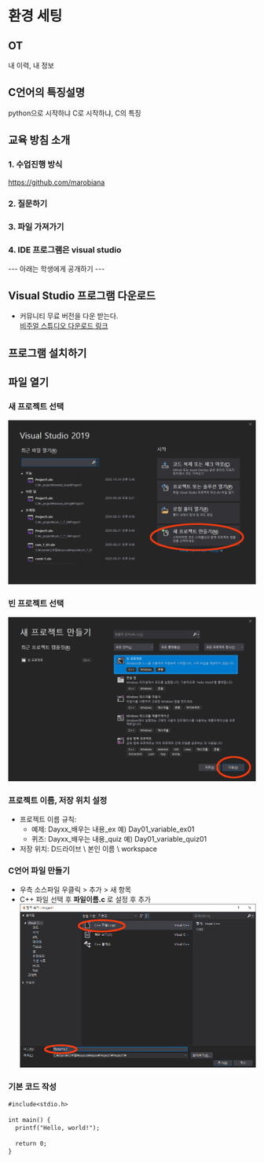 # 환경 세팅

## OT
내 이력, 내 정보

## C언어의 특징설명
python으로 시작하냐 C로 시작하냐, C의 특징

## 교육 방침 소개
### 1. 수업진행 방식
https://github.com/marobiana

### 2. 질문하기

### 3. 파일 가져가기

### 4. IDE 프로그램은 visual studio


--- 아래는 학생에게 공개하기 ---

## Visual Studio 프로그램 다운로드
* 커뮤니티 무료 버전을 다운 받는다.  
  [비주얼 스튜디오 다운로드 링크](https://visualstudio.microsoft.com/ko/downloads/)

## 프로그램 설치하기

## 파일 열기
### 새 프로젝트 선택
![새프로젝트](새프로젝트.png)

### 빈 프로젝트 선택
![빈프로젝트](빈프로젝트.png)

### 프로젝트 이름, 저장 위치 설정
- 프로젝트 이름 규칙: 
  - 예제: Dayxx_배우는 내용_ex 예) Day01_variable_ex01
  - 퀴즈: Dayxx_배우는 내용_quiz 예) Day01_variable_quiz01
- 저장 위치: D드라이브 \ 본인 이름 \ workspace

### C언어 파일 만들기
- 우측 소스파일 우클릭 > 추가 > 새 항목 
- C++ 파일 선택 후 **파일이름.c** 로 설정 후 추가
![씨언어파일](씨언어파일.png)

### 기본 코드 작성
```
#include<stdio.h>

int main() {
  printf("Hello, world!");

  return 0;
}
```